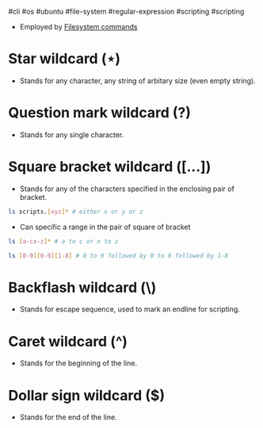 #cli #os #ubuntu #file-system #regular-expression  #scripting  #scripting 

- Employed by [Filesystem commands](Filesystem%20commands.md)
# Star wildcard ($\star$)
- Stands for any character, any string of arbitary size (even empty string).
# Question mark wildcard (?)
- Stands for any single character.
# Square bracket wildcard ([...])
- Stands for any of the characters specified in the enclosing pair of bracket.
```bash
ls scripts.[xyz]* # either x or y or z
```
- Can specific a range in the pair of square of bracket
```bash
ls [a-cx-z]* # a to c or x to z
```

```bash
ls [0-9][0-9][1-8] # 0 to 9 followed by 0 to 9 followed by 1-8
```

# Backflash wildcard (\\)
- Stands for escape sequence, used to mark an endline for scripting.
# Caret wildcard (^)
- Stands for the beginning of the line.
# Dollar sign wildcard ($)
- Stands for the end of the line.



